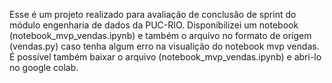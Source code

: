Esse é um projeto realizado para avaliação de conclusão de sprint do módulo engenharia de dados da PUC-RIO.
Disponibilizei um notebook (notebook_mvp_vendas.ipynb) e também o arquivo no formato de origem (vendas.py) caso tenha algum erro na visualição do notebook mvp vendas. É possível também baixar o arquivo (notebook_mvp_vendas.ipynb) e abri-lo no google colab.

